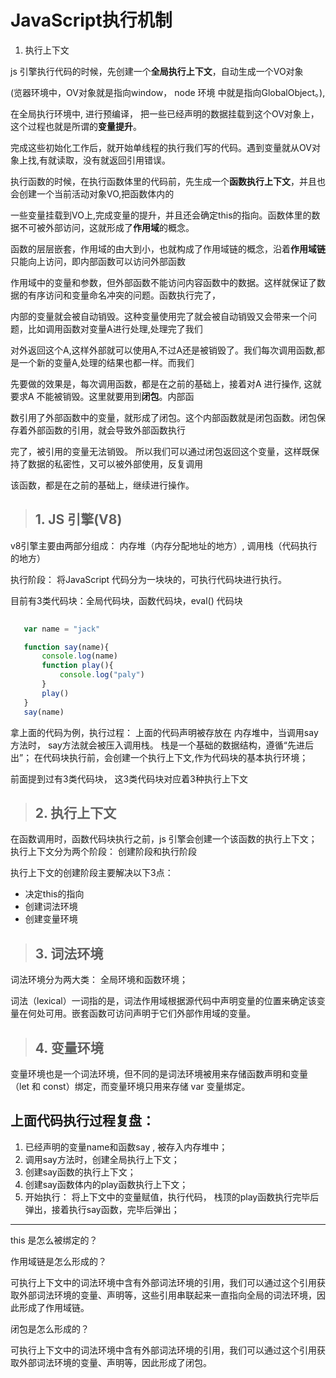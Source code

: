 # JavaScript执行机制


 1. 执行上下文
 
   js 引擎执行代码的时候，先创建一个**全局执行上下文**，自动生成一个VO对象
   
   (览器环境中，OV对象就是指向window， node 环境 中就是指向GlobalObject。),

 在全局执行环境中, 进行预编译， 把一些已经声明的数据挂载到这个OV对象上， 这个过程也就是所谓的**变量提升**。

完成这些初始化工作后，就开始单线程的执行我们写的代码。遇到变量就从OV对象上找,有就读取，没有就返回引用错误。

执行函数的时候，在执行函数体里的代码前，先生成一个**函数执行上下文**，并且也会创建一个当前活动对象VO,把函数体内的

一些变量挂载到VO上,完成变量的提升，并且还会确定this的指向。函数体里的数据不可被外部访问，这就形成了**作用域**的概念。

函数的层层嵌套，作用域的由大到小，也就构成了作用域链的概念，沿着**作用域链**只能向上访问，即内部函数可以访问外部函数

作用域中的变量和参数，但外部函数不能访问内容函数中的数据。这样就保证了数据的有序访问和变量命名冲突的问题。函数执行完了，

内部的变量就会被自动销毁。这种变量使用完了就会被自动销毁又会带来一个问题，比如调用函数对变量A进行处理,处理完了我们

对外返回这个A,这样外部就可以使用A,不过A还是被销毁了。我们每次调用函数,都是一个新的变量A,处理的结果也都一样。而我们

先要做的效果是，每次调用函数，都是在之前的基础上，接着对A 进行操作, 这就要求A 不能被销毁。这里就要用到**闭包**。内部函

数引用了外部函数中的变量，就形成了闭包。这个内部函数就是闭包函数。闭包保存着外部函数的引用，就会导致外部函数执行

完了，被引用的变量无法销毁。 所以我们可以通过闭包返回这个变量，这样既保持了数据的私密性，又可以被外部使用，反复调用

该函数，都是在之前的基础上，继续进行操作。




> ## 1. JS 引擎(V8)

v8引擎主要由两部分组成： 内存堆（内存分配地址的地方）, 调用栈（代码执行的地方）

执行阶段： 将JavaScript 代码分为一块块的，可执行代码块进行执行。

目前有3类代码块：全局代码块，函数代码块，eval() 代码块

```javascript
  
   var name = "jack"

   function say(name){
       console.log(name)
       function play(){
           console.log("paly")
       }
       play()
   }
   say(name)

```

拿上面的代码为例，执行过程： 上面的代码声明被存放在 内存堆中，当调用say 方法时， say方法就会被压入调用栈。 栈是一个基础的数据结构，遵循“先进后出”；
在代码块执行前，会创建一个执行上下文,作为代码块的基本执行环境；

前面提到过有3类代码块， 这3类代码块对应着3种执行上下文

> ## 2. 执行上下文
在函数调用时，函数代码块执行之前，js 引擎会创建一个该函数的执行上下文；
执行上下文分为两个阶段： 创建阶段和执行阶段 

执行上下文的创建阶段主要解决以下3点： 
+ 决定this的指向
+ 创建词法环境
+ 创建变量环境 


> ## 3. 词法环境

词法环境分为两大类： 全局环境和函数环境；

词法（lexical）一词指的是，词法作用域根据源代码中声明变量的位置来确定该变量在何处可用。嵌套函数可访问声明于它们外部作用域的变量。

> ## 4. 变量环境

变量环境也是一个词法环境，但不同的是词法环境被用来存储函数声明和变量（let 和 const）绑定，而变量环境只用来存储 var 变量绑定。


## 上面代码执行过程复盘：

1. 已经声明的变量name和函数say , 被存入内存堆中；
2. 调用say方法时，创建全局执行上下文；
3. 创建say函数的执行上下文；
4. 创建say函数体内的play函数执行上下文；
5. 开始执行： 将上下文中的变量赋值，执行代码， 栈顶的play函数执行完毕后弹出，接着执行say函数，完毕后弹出；


------
 this 是怎么被绑定的？

 作用域链是怎么形成的？

可执行上下文中的词法环境中含有外部词法环境的引用，我们可以通过这个引用获取外部词法环境的变量、声明等，这些引用串联起来一直指向全局的词法环境，因此形成了作用域链。

 闭包是怎么形成的？

可执行上下文中的词法环境中含有外部词法环境的引用，我们可以通过这个引用获取外部词法环境的变量、声明等，因此形成了闭包。